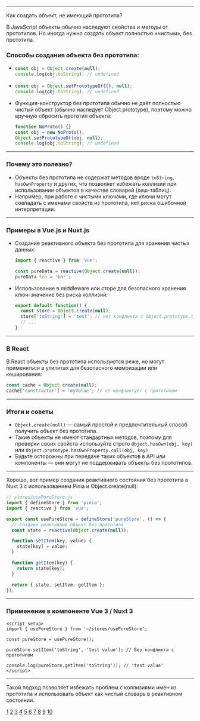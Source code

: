 ***

Как создать объект, не имеющий прототипа?

В JavaScript объекты обычно наследуют свойства и методы от прототипов. Но иногда нужно создать объект полностью «чистым», без прототипа.  

### Способы создания объекта без прототипа:

- ```js
  const obj = Object.create(null);
  console.log(obj.toString); // undefined
  ```

- ```js
  const obj = Object.setPrototypeOf({}, null);
  console.log(obj.toString); // undefined
  ```

- Функция-конструктор без прототипа обычно не даёт полностью чистый объект (обычно наследует Object.prototype), поэтому можно вручную сбросить прототип объекта:  
  ```js
  function NoProto() {}
  const obj = new NoProto();
  Object.setPrototypeOf(obj, null);
  console.log(obj.toString); // undefined
  ```

***

### Почему это полезно?

- Объекты без прототипа не содержат методов вроде `toString`, `hasOwnProperty` и других, что позволяет избежать коллизий при использовании объектов в качестве словарей (хеш-таблиц).  
- Например, при работе с чистыми ключами, где ключи могут совпадать с именами свойств из прототипа, нет риска ошибочной интерпретации.  

***

### Примеры в Vue.js и Nuxt.js

- Создание реактивного объекта без прототипа для хранения чистых данных:  
  ```js
  import { reactive } from 'vue';

  const pureData = reactive(Object.create(null));
  pureData.foo = 'bar';
  ```

- Использование в middleware или сторе для безопасного хранения ключ-значение без риска коллизий:  
  ```js
  export default function() {
    const store = Object.create(null);
    store['toString'] = 'test'; // нет конфликта с Object.prototype.toString
    // ...
  }
  ```

***

### В React

В React объекты без прототипа используются реже, но могут применяться в утилитах для безопасного мемоизации или кеширования:  
```js
const cache = Object.create(null);
cache['constructor'] = 'myValue'; // не конфликтует с прототипом
```

***

### Итоги и советы

- `Object.create(null)` — самый простой и предпочтительный способ получить объект без прототипа.  
- Такие объекты не имеют стандартных методов, поэтому для проверки своих свойств используйте строго `Object.hasOwn(obj, key)` или `Object.prototype.hasOwnProperty.call(obj, key)`.  
- Будьте осторожны при передаче таких объектов в API или компоненты — они могут не поддерживать объекты без прототипов.  

***

Хорошо, вот пример создания реактивного состояния без прототипа в Nuxt 3 с использованием Pinia и Object.create(null):

```js
// stores/usePureStore.js
import { defineStore } from 'pinia';
import { reactive } from 'vue';

export const usePureStore = defineStore('pureStore', () => {
  // Создаем реактивный объект без прототипа
  const state = reactive(Object.create(null));

  function setItem(key, value) {
    state[key] = value;
  }

  function getItem(key) {
    return state[key];
  }

  return { state, setItem, getItem };
});
```

***

### Применение в компоненте Vue 3 / Nuxt 3

```vue
<script setup>
import { usePureStore } from '~/stores/usePureStore';

const pureStore = usePureStore();

pureStore.setItem('toString', 'test value'); // Без конфликта с прототипом

console.log(pureStore.getItem('toString')); // 'test value'
</script>
```

***

Такой подход позволяет избежать проблем с коллизиями имён из прототипа и использовать объект как чистый словарь в реактивном состоянии.

[1](https://habr.com/ru/companies/ruvds/articles/503634/)
[2](https://developer.mozilla.org/ru/docs/Web/JavaScript/Reference/Global_Objects/Object/create)
[3](https://ru.vuejs.org/guide/essentials/reactivity-fundamentals)
[4](https://stackoverflow.com/questions/42385110/how-to-set-all-object-properties-to-null-in-javascript)
[5](https://ru.vuejs.org/guide/components/props.html)
[6](https://qna.habr.com/q/1349848)
[7](https://ru.vuejs.org/api/options-state)
[8](https://purpleschool.ru/knowledge-base/article/object)
[9](https://ru.vuejs.org/api/component-instance)
[10](https://www.youtube.com/watch?v=peUTdF2vYXc)